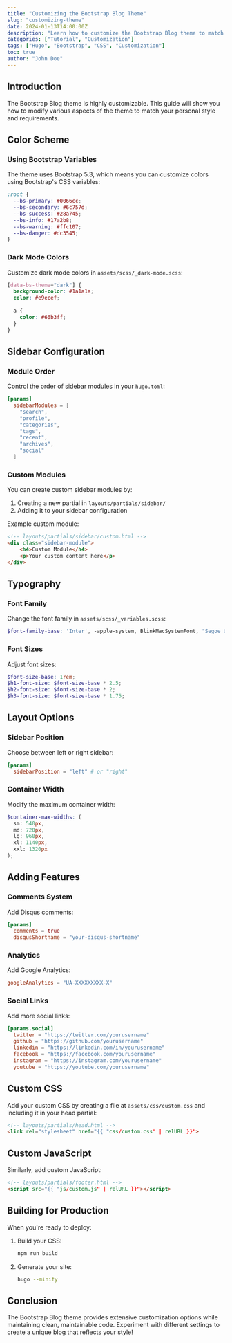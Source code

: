 ```yaml
---
title: "Customizing the Bootstrap Blog Theme"
slug: "customizing-theme"
date: 2024-01-13T14:00:00Z
description: "Learn how to customize the Bootstrap Blog theme to match your style"
categories: ["Tutorial", "Customization"]
tags: ["Hugo", "Bootstrap", "CSS", "Customization"]
toc: true
author: "John Doe"
---
```


## Introduction

The Bootstrap Blog theme is highly customizable. This guide will show you how to modify various aspects of the theme to match your personal style and requirements.

## Color Scheme

### Using Bootstrap Variables

The theme uses Bootstrap 5.3, which means you can customize colors using Bootstrap's CSS variables:

```css
:root {
  --bs-primary: #0066cc;
  --bs-secondary: #6c757d;
  --bs-success: #28a745;
  --bs-info: #17a2b8;
  --bs-warning: #ffc107;
  --bs-danger: #dc3545;
}
```

### Dark Mode Colors

Customize dark mode colors in `assets/scss/_dark-mode.scss`:

```scss
[data-bs-theme="dark"] {
  background-color: #1a1a1a;
  color: #e9ecef;
  
  a {
    color: #66b3ff;
  }
}
```

## Sidebar Configuration

### Module Order

Control the order of sidebar modules in your `hugo.toml`:

```toml
[params]
  sidebarModules = [
    "search",
    "profile", 
    "categories",
    "tags",
    "recent",
    "archives",
    "social"
  ]
```

### Custom Modules

You can create custom sidebar modules by:

1. Creating a new partial in `layouts/partials/sidebar/`
2. Adding it to your sidebar configuration

Example custom module:

```html
<!-- layouts/partials/sidebar/custom.html -->
<div class="sidebar-module">
    <h4>Custom Module</h4>
    <p>Your custom content here</p>
</div>
```

## Typography

### Font Family

Change the font family in `assets/scss/_variables.scss`:

```scss
$font-family-base: 'Inter', -apple-system, BlinkMacSystemFont, "Segoe UI", Roboto, sans-serif;
```

### Font Sizes

Adjust font sizes:

```scss
$font-size-base: 1rem;
$h1-font-size: $font-size-base * 2.5;
$h2-font-size: $font-size-base * 2;
$h3-font-size: $font-size-base * 1.75;
```

## Layout Options

### Sidebar Position

Choose between left or right sidebar:

```toml
[params]
  sidebarPosition = "left" # or "right"
```

### Container Width

Modify the maximum container width:

```scss
$container-max-widths: (
  sm: 540px,
  md: 720px,
  lg: 960px,
  xl: 1140px,
  xxl: 1320px
);
```

## Adding Features

### Comments System

Add Disqus comments:

```toml
[params]
  comments = true
  disqusShortname = "your-disqus-shortname"
```

### Analytics

Add Google Analytics:

```toml
googleAnalytics = "UA-XXXXXXXXX-X"
```

### Social Links

Add more social links:

```toml
[params.social]
  twitter = "https://twitter.com/yourusername"
  github = "https://github.com/yourusername"
  linkedin = "https://linkedin.com/in/yourusername"
  facebook = "https://facebook.com/yourusername"
  instagram = "https://instagram.com/yourusername"
  youtube = "https://youtube.com/yourusername"
```

## Custom CSS

Add your custom CSS by creating a file at `assets/css/custom.css` and including it in your head partial:

```html
<!-- layouts/partials/head.html -->
<link rel="stylesheet" href="{{ "css/custom.css" | relURL }}">
```

## Custom JavaScript

Similarly, add custom JavaScript:

```html
<!-- layouts/partials/footer.html -->
<script src="{{ "js/custom.js" | relURL }}"></script>
```

## Building for Production

When you're ready to deploy:

1. Build your CSS:
   ```bash
   npm run build
   ```

2. Generate your site:
   ```bash
   hugo --minify
   ```

## Conclusion

The Bootstrap Blog theme provides extensive customization options while maintaining clean, maintainable code. Experiment with different settings to create a unique blog that reflects your style!
